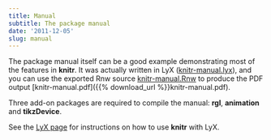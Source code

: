 ```yaml
---
title: Manual
subtitle: The package manual
date: '2011-12-05'
slug: manual
---
```


The package manual itself can be a good example demonstrating most of the features in **knitr**. It was actually written in LyX ([knitr-manual.lyx](https://github.com/yihui/knitr/blob/master/inst/examples/knitr-manual.lyx)), and you can use the exported Rnw source [knitr-manual.Rnw](https://github.com/yihui/knitr/blob/master/inst/examples/knitr-manual.Rnw) to produce the PDF output [knitr-manual.pdf]({{% download_url %}}knitr-manual.pdf).

Three add-on packages are required to compile the manual: **rgl**, **animation** and **tikzDevice**.

See the [LyX page](../lyx/) for instructions on how to use **knitr** with LyX.
